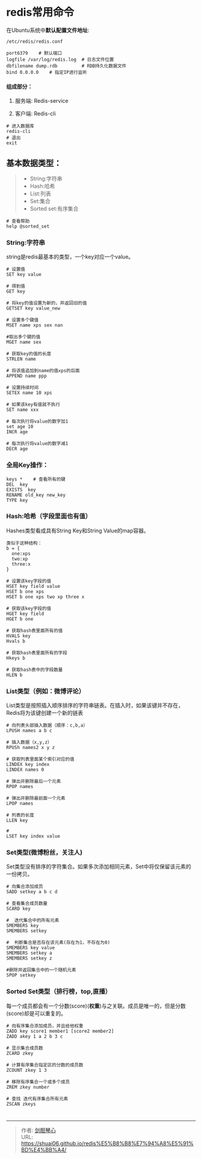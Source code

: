 # redis常用命令



  
﻿在Ubuntu系统中**默认配置文件地址**:

```
/etc/redis/redis.conf
```
  

  
```
port6379 	# 默认端口    
logfile /var/log/redis.log 	# 日志文件位置    
dbfilename dump.rdb 		# RDB持久化数据文件    
bind 0.0.0.0	# 指定IP进行监听    

```



#### 组成部分：
  
1. 服务端:   Redis-service

2. 客户端:   Redis-cli

```
# 进入数据库
redis-cli
# 退出
exit
```

   
  
## 基本数据类型：
  
> - String:字符串
> - Hash:哈希
> - List:列表
> - Set:集合
> - Sorted set:有序集合



```
# 查看帮助
help @sorted_set
```



### String:字符串

string是redis最基本的类型，一个key对应一个value。

```
# 设置值
SET key value

# 得到值
GET key

# 将key的值设置为新的，并返回旧的值
GETSET key value_new

# 设置多个键值
MSET name xps sex nan

#取出多个键的值
MGET name sex

# 获取key的值的长度
STRLEN name

# 将该值追加到name的值xps的后面
APPEND name ppp

# 设置持续时间
SETEX name 10 xps

# 如果该key有值就不执行
SET name xxx

# 每次执行将value的数字加1
set age 10
INCR age

# 每次执行将value的数字减1
DECR age
```

### 全局Key操作：

```
keys *    # 查看所有的键
DEL  key
EXISTS  key
RENAME old_key new_key
TYPE key

```



### Hash:哈希（字段里面也有值）

Hashes类型看成具有String Key和String Value的map容器。

```
类似于这种结构：
b = {
  one:xps
  two:xp
  three:x
}
```



```
# 设置该key字段的值
HSET key field value
HSET b one xps
HSET b one xps two xp three x

# 获取该key字段的值
HGET key field
HGET b one

# 获取hash表里面所有的值
HVALS key
Hvals b

# 获取hash表里面所有的字段
Hkeys b

# 获取hash表中的字段数量
HLEN b

```

### List类型（例如：微博评论）

List类型是按照插入顺序排序的字符串链表。在插入时，如果该键并不存在，Redis将为该键创建一个新的链表

```
# 向列表头部插入数据（顺序：c,b,a）
LPUSH names a b c

# 插入数据（x,y,z）
RPUSh names2 x y z

# 获取列表里面某个索引对应的值
LINDEX key index
LINDEX names 0

# 弹出并删除最后一个元素
RPOP names

# 弹出并删除最前面一个元素
LPOP names

# 列表的长度
LLEN key

#
LSET key index value

```



### Set类型(微博粉丝，关注人)

Set类型没有排序的字符集合。如果多次添加相同元素，Set中将仅保留该元素的一份拷贝。

```
# 向集合添加成员
SADD setkey a b c d 

# 查看集合成员数量
SCARD key

#  迭代集合中的所有元素
SMEMBERS key
SMEMBERS setkey

#  判断集合是否存在该元素(存在为1，不存在为0)
SMEMBERS key value
SMEMBERS setkey a
SMEMBERS setkey z  

#删除并返回集合中的一个随机元素 
SPOP setkey

```

### Sorted Set类型（排行榜，top,直播）

每一个成员都会有一个分数(score)(**权重**)与之关联。成员是唯一的，但是分数(score)却是可以重复的。

```
# 向有序集合添加成员，并且给他权重
ZADD key score1 member1 [score2 member2]
ZADD akey 1 a 2 b 3 c

# 显示集合成员数
ZCARD zkey

# 计算有序集合指定区的分数的成员数
ZCOUNT zkey 1 3

# 移除有序集合一个或多个成员
ZREM zkey number

# 查找 迭代有序集合所有元素
ZSCAN zkeys 


```



### 









---

> 作者: [剑胆琴心](http://shuai06.github.io)  
> URL: https://shuai06.github.io/redis%E5%B8%B8%E7%94%A8%E5%91%BD%E4%BB%A4/  

